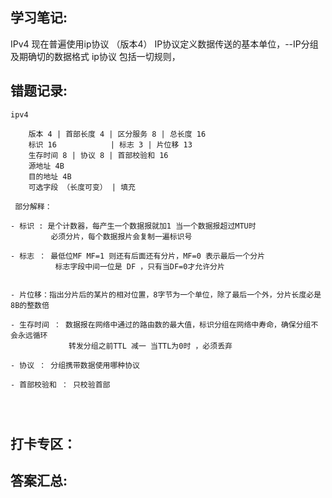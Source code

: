 ## 学习笔记:
IPv4  现在普遍使用ip协议 （版本4） IP协议定义数据传送的基本单位，--IP分组 及期确切的数据格式
ip协议 包括一切规则，

## 错题记录:
```
ipv4

    版本 4 | 首部长度 4 | 区分服务 8 | 总长度 16
    标识 16            | 标志 3 | 片位移 13
    生存时间 8 | 协议 8 | 首部校验和 16
    源地址 4B
    目的地址 4B
    可选字段 （长度可变） | 填充 
 
 部分解释：
 
- 标识 : 是个计数器，每产生一个数据报就加1 当一个数据报超过MTU时
         必须分片，每个数据报片会复制一遍标识号
         
- 标志 ： 最低位MF MF=1 则还有后面还有分片，MF=0 表示最后一个分片
          标志字段中间一位是 DF ，只有当DF=0才允许分片
          
         
- 片位移：指出分片后的某片的相对位置，8字节为一个单位，除了最后一个外，分片长度必是8B的整数倍

- 生存时间 ： 数据报在网络中通过的路由数的最大值，标识分组在网络中寿命，确保分组不会永远循环
             转发分组之前TTL 减一 当TTL为0时 ，必须丢弃
             
- 协议 ： 分组携带数据使用哪种协议

- 首部校验和 ： 只校验首部

  
  
```



## 打卡专区：


## 答案汇总: 
